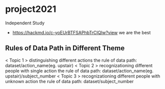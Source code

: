 # project2021
Independent Study
* https://hackmd.io/c-yoEUrBTFSAPhbTrCIQlw?view
we are the best
## Rules of Data Path in Different Theme
< Topic 1 > distinguishing different actions
the rule of data path:  dataset/action_name(eg. upstair)
< Topic 2 > recognizationing different people with single action
the rule of data path:  dataset/action_name(eg. upstair)/subject_number
< Topic 3 > recognizationing different people with unknown action
the rule of data path:  dataset/subject_number
